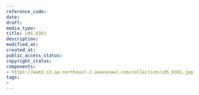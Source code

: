 ```yaml
---
reference_code: 
date: 
draft: 
media_type: 
title: LHS_0381
description: 
modified_at: 
created_at: 
public_access_status: 
copyright_status: 
components:
- https://wwm3.s3.ap-northeast-2.amazonaws.com/collection/LHS_0381.jpg
tags:
- 
---
```

